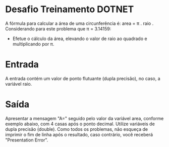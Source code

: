 # Desafio Treinamento DOTNET

A fórmula para calcular a área de uma circunferência é: area = π . raio . Considerando para este problema que π = 3.14159:
- Efetue o cálculo da área, elevando o valor de raio ao quadrado e multiplicando por π.

# Entrada
A entrada contém um valor de ponto flutuante (dupla precisão), no caso, a variável raio.

# Saída
Apresentar a mensagem "A=" seguido pelo valor da variável area, conforme exemplo abaixo, com 4 casas após o ponto
decimal. Utilize variáveis de dupla precisão (double). Como todos os problemas, não esqueça de imprimir o fim de linha
após o resultado, caso contrário, você receberá "Presentation Error".

